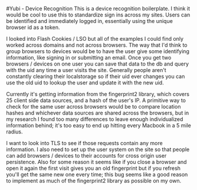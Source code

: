 #Yubi - Device Recognition
This is a device recognition boilerplate. I think it would be cool to use this to standardize sign ins across my sites. Users can be identified and immediately logged in, essentially using the unique browser id as a token.

I looked into Flash Cookies / LSO but all of the examples I could find only worked across domains and not across browsers. The way that I'd think to group browsers to devices would be to have the user give some identifying information, like signing in or submitting an email. Once you get two browsers / devices on one user you can save that data to the db and query with the uid any time a user visits the site. Generally people aren't constantly clearing their localstorage so if their uid ever changes you can use the old uid to lookup the user and update it with the new uid.

Currently it's getting information from the fingerprint2 library, which covers 25 client side data sources, and a hash of the user's IP. A primitive way to check for the same user across browsers would be to compare location hashes and whichever data sources are shared across the browsers, but in my research I found too many differences to leave enough individualized information behind; it's too easy to end up hitting every Macbook in a 5 mile radius.

I want to look into TLS to see if those requests contain any more information. I also need to set up the user system on the site so that people can add browsers / devices to their accounts for cross origin user persistence. Also for some reason it seems like if you close a browser and open it again the first visit gives you an old fingerprint but if you refresh you'll get the same new one every time; this bug seems like a good reason to implement as much of the fingerprint2 library as possible on my own.
